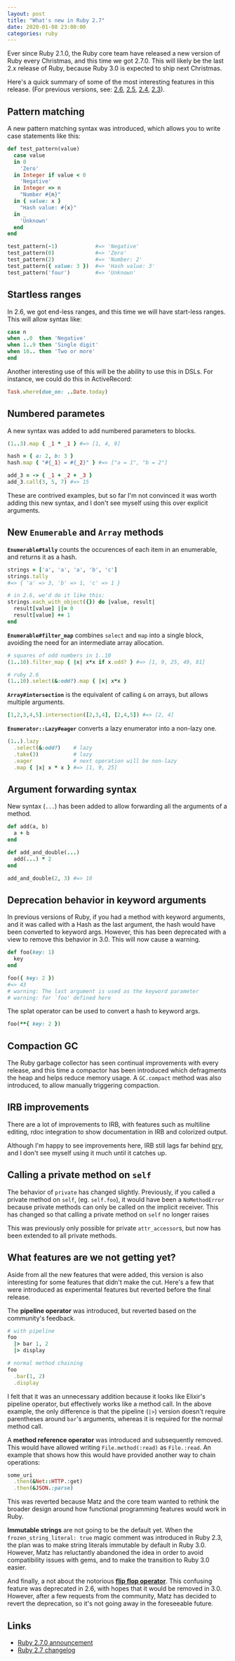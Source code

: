 ```yaml
---
layout: post
title: "What's new in Ruby 2.7"
date: 2020-01-08 23:00:00
categories: ruby
---
```


Ever since Ruby 2.1.0,
the Ruby core team have released a new version of Ruby every Christmas,
and this time we got 2.7.0.
This will likely be the last 2.x release of Ruby,
because Ruby 3.0 is expected to ship next Christmas.

Here's a quick summary
of some of the most interesting features in this release.
(For previous versions, see:
[2.6](/posts/ruby-2-6/),
[2.5](/posts/ruby-2-5-features/),
[2.4](/posts/ruby-2-4-features/),
[2.3](/posts/ruby-2-3-features/)).

## Pattern matching

A new pattern matching syntax was introduced,
which allows you to write case statements like this:

```ruby
def test_pattern(value)
  case value
  in 0
    'Zero'
  in Integer if value < 0
    'Negative'
  in Integer => n
    "Number #{n}"
  in { value: x }
    "Hash value: #{x}"
  in _
    'Unknown'
  end
end

test_pattern(-1)            #=> 'Negative'
test_pattern(0)             #=> 'Zero'
test_pattern(2)             #=> 'Number: 2'
test_pattern({ value: 3 })  #=> 'Hash value: 3'
test_pattern('four')        #=> 'Unknown'
```

## Startless ranges

In 2.6, we got end-less ranges,
and this time we will have start-less ranges.
This will allow syntax like:

```ruby
case n
when ..0  then 'Negative'
when 1..9 then 'Single digit'
when 10.. then 'Two or more'
end
```

Another interesting use of this
will be the ability to use this in DSLs.
For instance,
we could do this in ActiveRecord:

```ruby
Task.where(due_on: ..Date.today)
```

## Numbered parametes

A new syntax was added
to add numbered parameters to blocks.

```ruby
(1..3).map { _1 * _1 } #=> [1, 4, 9]

hash = { a: 2, b: 3 }
hash.map { "#{_1} = #{_2}" } #=> ["a = 1", "b = 2"]

add_3 = -> { _1 + _2 + _3 }
add_3.call(3, 5, 7) #=> 15
```

These are contrived examples,
but so far I'm not convinced it was worth adding this new syntax,
and I don't see myself using this over explicit arguments.

## New `Enumerable` and `Array` methods

**`Enumerable#tally`**
counts the occurences of each item in an enumerable,
and returns it as a hash.

```ruby
strings = ['a', 'a', 'a', 'b', 'c']
strings.tally
#=> { 'a' => 3, 'b' => 1, 'c' => 1 }

# in 2.6, we'd do it like this:
strings.each_with_object({}) do |value, result|
  result[value] ||= 0
  result[value] += 1
end
```

**`Enumerable#filter_map`** combines `select` and `map` into a single block,
avoiding the need for an intermediate array allocation.

```ruby
# squares of odd numbers in 1..10
(1..10).filter_map { |x| x*x if x.odd? } #=> [1, 9, 25, 49, 81]

# ruby 2.6
(1..10).select(&:odd?).map { |x| x*x }
```

**`Array#intersection`** is the equivalent of calling `&` on arrays,
but allows multiple arguments.

```ruby
[1,2,3,4,5].intersection([2,3,4], [2,4,5]) #=> [2, 4]
```

**`Enumerator::Lazy#eager`** converts a lazy enumerator into a non-lazy one.

```ruby
(1..).lazy
  .select(&:odd?)    # lazy
  .take(3)           # lazy
  .eager             # next operation will be non-lazy
  .map { |x| x * x } #=> [1, 9, 25]
```

## Argument forwarding syntax

New syntax (`...`) has been added to allow
forwarding all the arguments of a method.

```ruby
def add(a, b)
  a + b
end

def add_and_double(...)
  add(...) * 2
end

add_and_double(2, 3) #=> 10
```

## Deprecation behavior in keyword arguments

In previous versions of Ruby,
if you had a method with keyword arguments,
and it was called with a Hash as the last argument,
the hash would have been converted to keyword args.
However, this has been deprecated
with a view to remove this behavior in 3.0.
This will now cause a warning.

```ruby
def foo(key: 1)
  key
end

foo({ key: 2 })
#=> 43
# warning: The last argument is used as the keyword parameter
# warning: for `foo' defined here
```

The splat operator can be used to convert a hash to keyword args.

```ruby
foo(**{ key: 2 })
```

## Compaction GC

The Ruby garbage collector
has seen continual improvements with every release,
and this time a compactor has been introduced
which defragments the heap
and helps reduce memory usage.
A `GC.compact` method was also introduced,
to allow manually triggering compaction.

## IRB improvements

There are a lot of improvements to IRB,
with features such as
multiline editing,
rdoc integration to show documentation in IRB
and colorized output.

Although I'm happy to see improvements here,
IRB still lags far behind [pry](https://pryrepl.org/),
and I don't see myself using it much
until it catches up.

## Calling a private method on `self`

The behavior of `private` has changed slightly.
Previously, if you called a private method on `self`,
(eg. `self.foo`),
it would have been a `NoMethodError`
because private methods can only be called
on the implicit receiver.
This has changed so that
calling a private method on `self` no longer raises

This was previously only possible
for private `attr_accessor`s,
but now has been extended to all private methods.

## What features are we not getting yet?

Aside from all the new features that were added,
this version is also interesting
for some features that didn't make the cut.
Here's a few that were introduced as experimental features
but reverted before the final release.

The **pipeline operator** was introduced,
but reverted based on the community's feedback.

```ruby
# with pipeline
foo
  |> bar 1, 2
  |> display

# normal method chaining
foo
  .bar(1, 2)
  .display
```

I felt that it was an unnecessary addition
because it looks like Elixir's pipeline operator,
but effectively works like a method call.
In the above example,
the only difference is that
the pipeline (`|>`) version
doesn't require parentheses around `bar`'s arguments,
whereas it is required for the normal method call.

A **method reference operator** was introduced
and subsequently removed.
This would have allowed writing
`File.method(:read)` as `File.:read`.
An example that shows
how this would have
provided another way to chain operations:

```ruby
some_uri
  .then(&Net::HTTP.:get)
  .then(&JSON.:parse)
```

This was reverted because
Matz and the core team
wanted to rethink the broader design
around how functional programming features
would work in Ruby.

**Immutable strings** are not going to be the default yet.
When the `frozen_string_literal: true` magic comment
was introduced in Ruby 2.3,
the plan was to make string literals
immutable by default in Ruby 3.0.
However, Matz has reluctantly abandoned the idea
in order to avoid compatibility issues with gems,
and to make the transition to Ruby 3.0 easier.

And finally, a not about
the notorious **[flip flop operator](/posts/ruby-flip-flop/)**.
This confusing feature was deprecated in 2.6,
with hopes that it would be removed in 3.0.
However, after a few requests from the community,
Matz has decided to revert the deprecation,
so it's not going away in the foreseeable future.

## Links

- [Ruby 2.7.0 announcement](https://www.ruby-lang.org/en/news/2019/12/25/ruby-2-7-0-released/)
- [Ruby 2.7 changelog](https://github.com/ruby/ruby/blob/ruby_2_7/NEWS)
